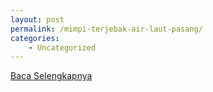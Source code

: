 ```yaml
---
layout: post
permalink: /mimpi-terjebak-air-laut-pasang/
categories:
    - Uncategorized
---
```


[Baca Selengkapnya](/05)